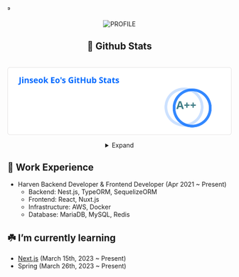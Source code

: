 ⁹<div align="center">
  
![PROFILE](https://capsule-render.vercel.app/api?type=waving&height=120&text=&fontAlign=25&fontAlignY=40&color=gradient)
  
## 🧳 Github Stats

<p>&nbsp;<img align="center" src="./stats.svg" alt="biud436" /></p>
<details>
<summary>Expand</summary>
<img src="./github-metrics.svg">
</details>
  
</div>

## 🔖 Work Experience
  - Harven Backend Developer & Frontend Developer (Apr 2021 ~ Present)
    - Backend: Nest.js, TypeORM, SequelizeORM
    - Frontend: React, Nuxt.js
    - Infrastructure: AWS, Docker
    - Database: MariaDB, MySQL, Redis

## ☘️ I’m currently learning
  - [Next.js](https://academy.dream-coding.com/courses/next) (March 15th, 2023 ~ Present)
  - Spring (March 26th, 2023 ~ Present)
